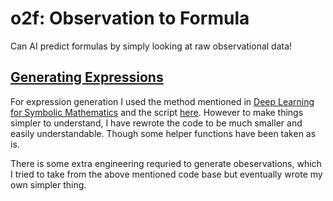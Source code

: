 # o2f: Observation to Formula

Can AI predict formulas by simply looking at raw observational data!

## [Generating Expressions](./generating_expressions.md)

For expression generation I used the method mentioned in [Deep Learning for Symbolic Mathematics](http://arxiv.org/abs/1912.01412) and the script [here](https://github.com/facebookresearch/SymbolicMathematics/blob/master/src/envs/char_sp.py). However to make things simpler to understand, I have rewrote the code to be much smaller and easily understandable. Though some helper functions have been taken as is.

There is some extra engineering requried to generate obeservations, which I tried to take from the above mentioned code base but eventually wrote my own simpler thing.
